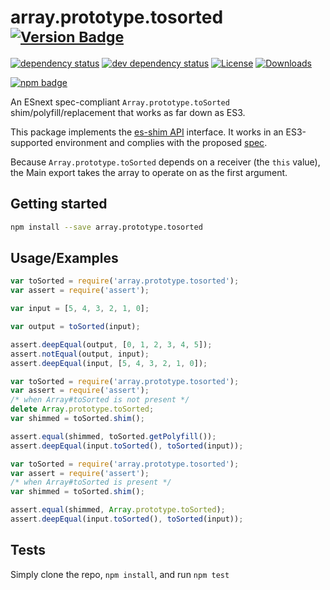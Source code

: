 # array.prototype.tosorted <sup>[![Version Badge][npm-version-svg]][package-url]</sup>

[![dependency status][deps-svg]][deps-url]
[![dev dependency status][dev-deps-svg]][dev-deps-url]
[![License][license-image]][license-url]
[![Downloads][downloads-image]][downloads-url]

[![npm badge][npm-badge-png]][package-url]

An ESnext spec-compliant `Array.prototype.toSorted` shim/polyfill/replacement that works as far down as ES3.

This package implements the [es-shim API](https://github.com/es-shims/api) interface. It works in an ES3-supported environment and complies with the proposed [spec](https://tc39.es/proposal-change-array-by-copy/#sec-array.prototype.toSorted).

Because `Array.prototype.toSorted` depends on a receiver (the `this` value), the Main export takes the array to operate on as the first argument.

## Getting started

```sh
npm install --save array.prototype.tosorted
```

## Usage/Examples

```js
var toSorted = require('array.prototype.tosorted');
var assert = require('assert');

var input = [5, 4, 3, 2, 1, 0];

var output = toSorted(input);

assert.deepEqual(output, [0, 1, 2, 3, 4, 5]);
assert.notEqual(output, input);
assert.deepEqual(input, [5, 4, 3, 2, 1, 0]);
```

```js
var toSorted = require('array.prototype.tosorted');
var assert = require('assert');
/* when Array#toSorted is not present */
delete Array.prototype.toSorted;
var shimmed = toSorted.shim();

assert.equal(shimmed, toSorted.getPolyfill());
assert.deepEqual(input.toSorted(), toSorted(input));
```

```js
var toSorted = require('array.prototype.tosorted');
var assert = require('assert');
/* when Array#toSorted is present */
var shimmed = toSorted.shim();

assert.equal(shimmed, Array.prototype.toSorted);
assert.deepEqual(input.toSorted(), toSorted(input));
```

## Tests
Simply clone the repo, `npm install`, and run `npm test`

[package-url]: https://npmjs.org/package/array.prototype.tosorted
[npm-version-svg]: https://versionbadg.es/es-shims/Array.prototype.toSorted.svg
[deps-svg]: https://david-dm.org/es-shims/Array.prototype.toSorted.svg
[deps-url]: https://david-dm.org/es-shims/Array.prototype.toSorted
[dev-deps-svg]: https://david-dm.org/es-shims/Array.prototype.toSorted/dev-status.svg
[dev-deps-url]: https://david-dm.org/es-shims/Array.prototype.toSorted#info=devDependencies
[npm-badge-png]: https://nodei.co/npm/array.prototype.tosorted.png?downloads=true&stars=true
[license-image]: https://img.shields.io/npm/l/array.prototype.tosorted.svg
[license-url]: LICENSE
[downloads-image]: https://img.shields.io/npm/dm/array.prototype.tosorted.svg
[downloads-url]: https://npm-stat.com/charts.html?package=array.prototype.tosorted
